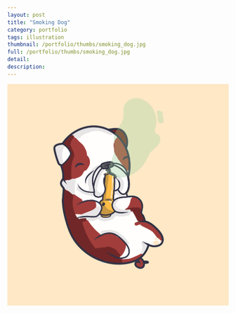 ```yaml
---
layout: post
title: "Smoking Dog"
category: portfolio
tags: illustration
thumbnail: /portfolio/thumbs/smoking_dog.jpg
full: /portfolio/thumbs/smoking_dog.jpg
detail:
description:
---
```


<center>
  <img src="/portfolio/thumbs/smoking_dog.jpg">
</center>
